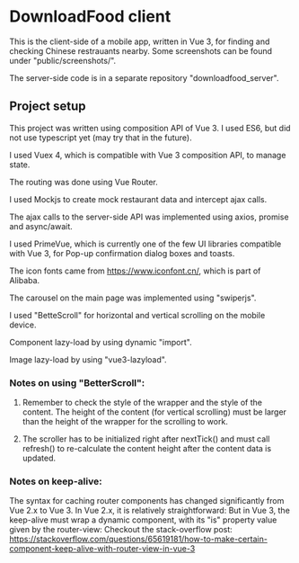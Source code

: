 # DownloadFood client

This is the client-side of a mobile app, written in Vue 3, for finding and checking Chinese restrauants nearby.
Some screenshots can be found under "public/screenshots/".

The server-side code is in a separate repository "downloadfood_server".

## Project setup

This project was written using composition API of Vue 3. I used ES6, but did not use typescript yet (may try that in the future).

I used Vuex 4, which is compatible with Vue 3 composition API, to manage state.

The routing was done using Vue Router.

I used Mockjs to create mock restaurant data and intercept ajax calls.

The ajax calls to the server-side API was implemented using axios, promise and async/await.

I used PrimeVue, which is currently one of the few UI libraries compatible with Vue 3, for Pop-up confirmation dialog boxes and toasts.

The icon fonts came from https://www.iconfont.cn/, which is part of Alibaba.

The carousel on the main page was implemented using "swiperjs".

I used "BetteScroll" for horizontal and vertical scrolling on the mobile device. 

Component lazy-load by using dynamic "import".

Image lazy-load by using "vue3-lazyload".

### Notes on using "BetterScroll": 

1. Remember to check the style of the wrapper and the style of the content. The height of the content (for vertical scrolling) must be larger than the height of the wrapper for the scrolling to work.

2. The scroller has to be initialized right after nextTick() and must call refresh() to re-calculate the content height after the content data is updated.

### Notes on keep-alive:

The syntax for caching router components has changed significantly from Vue 2.x to Vue 3. In Vue 2.x, it is relatively straightforward:
<keep-alive>
    <router-view></router-view>
</keep-alive>
But in Vue 3, the keep-alive must wrap a dynamic component, with its "is" property value given by the router-view:
<router-view v-slot="{Component}">
    <keep-alive>
        <component :is="Component"></component>
    </keep-alive>
</router-view>
Checkout the stack-overflow post: https://stackoverflow.com/questions/65619181/how-to-make-certain-component-keep-alive-with-router-view-in-vue-3

